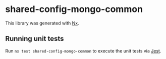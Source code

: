 # shared-config-mongo-common

This library was generated with [Nx](https://nx.dev).

## Running unit tests

Run `nx test shared-config-mongo-common` to execute the unit tests via [Jest](https://jestjs.io).
